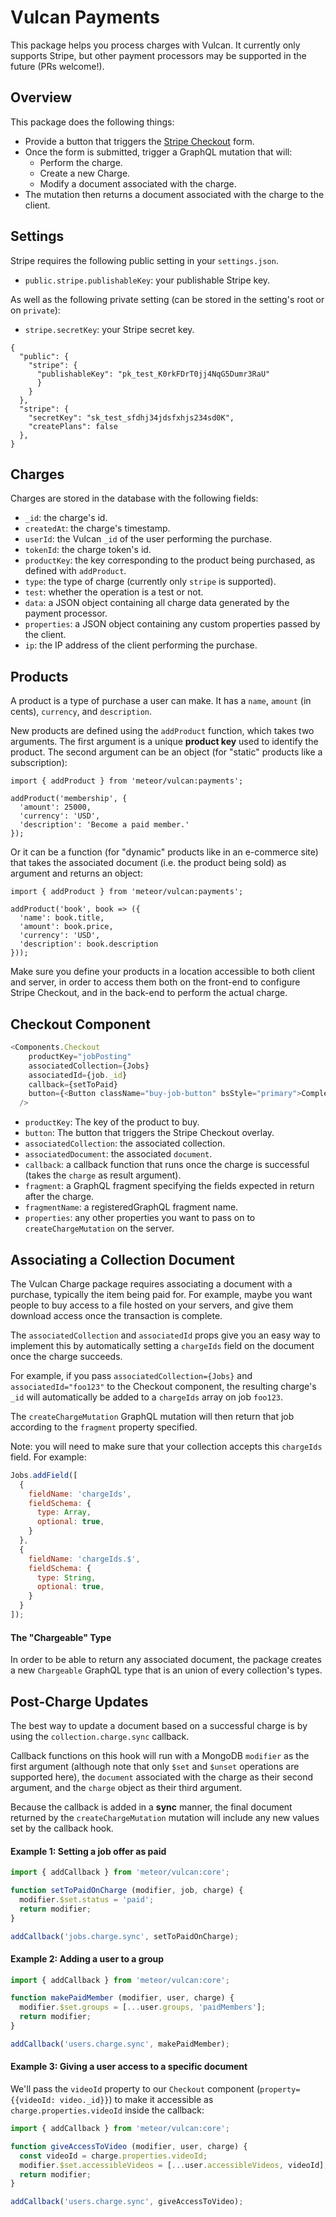 # Vulcan Payments

This package helps you process charges with Vulcan. It currently only supports Stripe, but other payment processors may be supported in the future (PRs welcome!). 

## Overview

This package does the following things: 

- Provide a button that triggers the [Stripe Checkout](https://stripe.com/checkout) form.
- Once the form is submitted, trigger a GraphQL mutation that will:
  - Perform the charge.
  - Create a new Charge.
  - Modify a document associated with the charge.
- The mutation then returns a document associated with the charge to the client.

## Settings

Stripe requires the following public setting in your `settings.json`. 

- `public.stripe.publishableKey`: your publishable Stripe key.

As well as the following private setting (can be stored in the setting's root or on `private`): 

- `stripe.secretKey`: your Stripe secret key. 

```
{
  "public": {
    "stripe": {
      "publishableKey": "pk_test_K0rkFDrT0jj4NqG5Dumr3RaU"
      }
    }
  },
  "stripe": {
    "secretKey": "sk_test_sfdhj34jdsfxhjs234sd0K",
    "createPlans": false
  },
}
```

## Charges

Charges are stored in the database with the following fields:

- `_id`: the charge's id. 
- `createdAt`: the charge's timestamp.
- `userId`: the Vulcan `_id` of the user performing the purchase. 
- `tokenId`: the charge token's id. 
- `productKey`: the key corresponding to the product being purchased, as defined with `addProduct`.
- `type`: the type of charge (currently only `stripe` is supported).
- `test`: whether the operation is a test or not. 
- `data`: a JSON object containing all charge data generated by the payment processor.
- `properties`: a JSON object containing any custom properties passed by the client. 
- `ip`: the IP address of the client performing the purchase. 

## Products

A product is a type of purchase a user can make. It has a `name`, `amount` (in cents), `currency`, and `description`.

New products are defined using the `addProduct` function, which takes two arguments. The first argument is a unique **product key** used to identify the product. The second argument can be an object (for "static" products like a subscription):

```
import { addProduct } from 'meteor/vulcan:payments';

addProduct('membership', {
  'amount': 25000,
  'currency': 'USD',
  'description': 'Become a paid member.'
});
```

Or it can be a function (for "dynamic" products like in an e-commerce site) that takes the associated document (i.e. the product being sold) as argument and returns an object:

```
import { addProduct } from 'meteor/vulcan:payments';

addProduct('book', book => ({
  'name': book.title,
  'amount': book.price,
  'currency': 'USD',
  'description': book.description
}));
```

Make sure you define your products in a location accessible to both client and server, in order to access them both on the front-end to configure Stripe Checkout, and in the back-end to perform the actual charge. 

## Checkout Component

```js
<Components.Checkout 
    productKey="jobPosting"
    associatedCollection={Jobs}
    associatedId={job._id}
    callback={setToPaid}
    button={<Button className="buy-job-button" bsStyle="primary">Complete Payment</Button>}
  />
```

- `productKey`: The key of the product to buy. 
- `button`: The button that triggers the Stripe Checkout overlay.
- `associatedCollection`: the associated collection.
- `associatedDocument`: the associated `document`. 
- `callback`: a callback function that runs once the charge is successful (takes the `charge` as result argument).
- `fragment`: a GraphQL fragment specifying the fields expected in return after the charge. 
- `fragmentName`: a registeredGraphQL fragment name.
- `properties`: any other properties you want to pass on to `createChargeMutation` on the server. 

## Associating a Collection Document

The Vulcan Charge package requires associating a document with a purchase, typically the item being paid for. For example, maybe you want people to buy access to a file hosted on your servers, and give them download access once the transaction is complete. 

The `associatedCollection` and `associatedId` props give you an easy way to implement this by automatically setting a `chargeIds` field on the document once the charge succeeds. 

For example, if you pass `associatedCollection={Jobs}` and `associatedId="foo123"` to the Checkout component, the resulting charge's `_id` will automatically be added to a `chargeIds` array on job `foo123`. 

The `createChargeMutation` GraphQL mutation will then return that job according to the `fragment` property specified. 

Note: you will need to make sure that your collection accepts this `chargeIds` field. For example:

```js
Jobs.addField([
  {
    fieldName: 'chargeIds',
    fieldSchema: {
      type: Array,
      optional: true,
    }
  },
  {
    fieldName: 'chargeIds.$',
    fieldSchema: {
      type: String,
      optional: true,
    }
  }
]);
```

#### The "Chargeable" Type

In order to be able to return any associated document, the package creates a new `Chargeable` GraphQL type that is an union of every collection's types. 

## Post-Charge Updates

The best way to update a document based on a successful charge is by using the `collection.charge.sync` callback. 

Callback functions on this hook will run with a MongoDB `modifier` as the first argument (although note that only `$set` and `$unset` operations are supported here), the `document` associated with the charge as their second argument, and the `charge` object as their third argument. 

Because the callback is added in a **sync** manner, the final document returned by the `createChargeMutation` mutation will include any new values set by the callback hook. 

#### Example 1: Setting a job offer as paid

```js
import { addCallback } from 'meteor/vulcan:core';

function setToPaidOnCharge (modifier, job, charge) {
  modifier.$set.status = 'paid';
  return modifier;
}

addCallback('jobs.charge.sync', setToPaidOnCharge);
```

#### Example 2: Adding a user to a group

```js
import { addCallback } from 'meteor/vulcan:core';

function makePaidMember (modifier, user, charge) {
  modifier.$set.groups = [...user.groups, 'paidMembers'];
  return modifier;
}

addCallback('users.charge.sync', makePaidMember);
```

#### Example 3: Giving a user access to a specific document

We'll pass the `videoId` property to our `Checkout` component (`property={{videoId: video._id}}`) to make it accessible as `charge.properties.videoId` inside the callback: 

```js
import { addCallback } from 'meteor/vulcan:core';

function giveAccessToVideo (modifier, user, charge) {
  const videoId = charge.properties.videoId;
  modifier.$set.accessibleVideos = [...user.accessibleVideos, videoId];
  return modifier;
}

addCallback('users.charge.sync', giveAccessToVideo);
```

